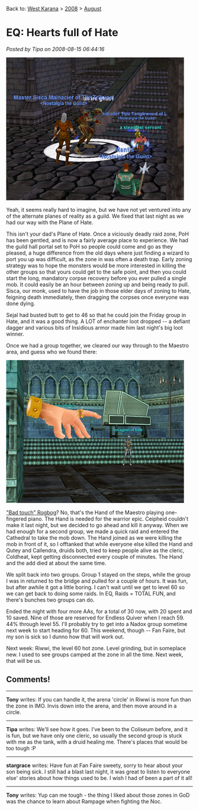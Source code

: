 Back to: [West Karana](/posts/westkarana.md) > [2008](/posts/2008/westkarana.md) > [August](./westkarana.md)
# EQ: Hearts full of Hate

*Posted by Tipa on 2008-08-15 06:44:16*

![](../../../uploads/2008/08/eqgame-2008-08-14-20-08-45-31.jpg "eqgame-2008-08-14-20-08-45-31")

Yeah, it seems really hard to imagine, but we have not yet ventured into any of the alternate planes of reality as a guild. We fixed that last night as we had our way with the Plane of Hate.

This isn't your dad's Plane of Hate. Once a viciously deadly raid zone, PoH has been gentled, and is now a fairly average place to experience. We had the guild hall portal set to PoH so people could come and go as they pleased, a huge difference from the old days where just finding a wizard to port you up was difficult, as the zone in was often a death trap. Early zoning strategy was to hope the monsters would be more interested in killing the other groups so that yours could get to the safe point, and then you could start the long, mandatory corpse recovery before you ever pulled a single mob. It could easily be an hour between zoning up and being ready to pull. Sisca, our monk, used to have the job in those elder days of zoning to Hate, feigning death immediately, then dragging the corpses once everyone was done dying.

Sejal had busted butt to get to 46 so that he could join the Friday group in Hate, and it was a good thing. A LOT of enchanter loot dropped -- a defiant dagger and various bits of Insidious armor made him last night's big loot winner.

Once we had a group together, we cleared our way through to the Maestro area, and guess who we found there:

![](../../../uploads/2008/08/eqgame-2008-08-14-19-49-20-51.jpg "eqgame-2008-08-14-19-49-20-51")

["Bad touch" Rogbog](../../../index.php/2008/08/08/eq-veksar-rising/)? No, that's the Hand of the Maestro playing one-fingered piano. The Hand is needed for the warrior epic. Ceipheid couldn't make it last night, but we decided to go ahead and kill it anyway. When we had enough for a second group, we made a quick raid and entered the Cathedral to take the mob down. The Hand joined as we were killing the mob in front of it, so I offtanked that while everyone else killed the Hand and Qutey and Callendra, druids both, tried to keep people alive as the cleric, Coldheat, kept getting disconnected every couple of minutes. The Hand and the add died at about the same time.

We split back into two groups. Group 1 stayed on the steps, while the group I was in returned to the bridge and pulled for a couple of hours. It was fun, but after awhile it got a little boring. I can't wait until we get to level 60 so we can get back to doing some raids. In EQ, Raids = TOTAL FUN, and there's bunches two groups can do.

Ended the night with four more AAs, for a total of 30 now, with 20 spent and 10 saved. Nine of those are reserved for Endless Quiver when I reach 59. 44% through level 55. I'll probably try to get into a Nadox group sometime next week to start heading for 60. This weekend, though -- Fan Faire, but my son is sick so I dunno how that will work out.

Next week: Riwwi, the level 60 hot zone. Level grinding, but in someplace new. I used to see groups camped at the zone in all the time. Next week, that will be us.

## Comments!

---

**Tony** writes: If you can handle it, the arena 'circle' in Riwwi is more fun than the zone in IMO. Invis down into the arena, and then move around in a circle.

---

**Tipa** writes: We'll see how it goes. I've been to the Coliseum before, and it is fun, but we have only one cleric, so usually the second group is stuck with me as the tank, with a druid healing me. There's places that would be too tough :P

---

**stargrace** writes: Have fun at Fan Faire sweety, sorry to hear about your son being sick. I still had a blast last night, it was great to listen to everyone else' stories about how things used to be. I wish I had of been a part of it all!

---

**Tony** writes: Yup can me tough - the thing I liked about those zones in GoD was the chance to learn about Rampage when fighting the Noc.

